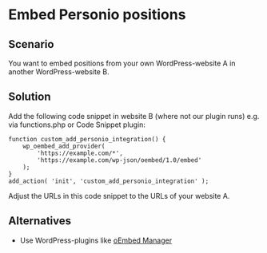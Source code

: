 # Embed Personio positions

## Scenario

You want to embed positions from your own WordPress-website A in another WordPress-website B.

## Solution

Add the following code snippet in website B (where not our plugin runs) e.g. via functions.php or Code Snippet plugin:

```
function custom_add_personio_integration() {
    wp_oembed_add_provider(
        'https://example.com/*',
        'https://example.com/wp-json/oembed/1.0/embed'
    );
}
add_action( 'init', 'custom_add_personio_integration' );
```

Adjust the URLs in this code snippet to the URLs of your website A.

## Alternatives

* Use WordPress-plugins like [oEmbed Manager](https://wordpress.org/plugins/oembed-manager/)
